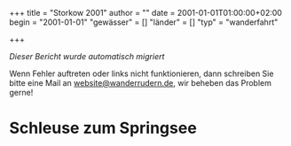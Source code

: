 +++
title = "Storkow 2001"
author = ""
date = 2001-01-01T01:00:00+02:00
begin = "2001-01-01"
"gewässer" = []
"länder" = []
"typ" = "wanderfahrt"

+++


*Dieser Bericht wurde automatisch migriert*

Wenn Fehler auftreten oder links nicht funktionieren, dann schreiben Sie bitte eine Mail an website@wanderrudern.de, wir beheben das Problem gerne!



# Schleuse zum Springsee


